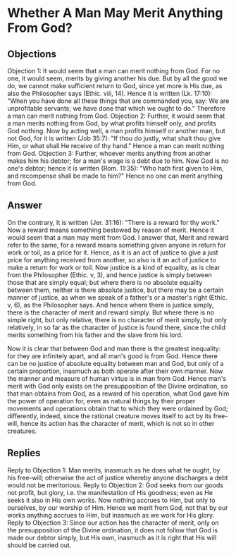 # Whether A Man May Merit Anything From God?
## Objections
Objection 1: It would seem that a man can merit nothing from God. For no one, it would seem, merits by giving another his due. But by all the good we do, we cannot make sufficient return to God, since yet more is His due, as also the Philosopher says (Ethic. viii, 14). Hence it is written (Lk. 17:10): "When you have done all these things that are commanded you, say: We are unprofitable servants; we have done that which we ought to do." Therefore a man can merit nothing from God.
Objection 2: Further, it would seem that a man merits nothing from God, by what profits himself only, and profits God nothing. Now by acting well, a man profits himself or another man, but not God, for it is written (Job 35:7): "If thou do justly, what shalt thou give Him, or what shall He receive of thy hand." Hence a man can merit nothing from God.
Objection 3: Further, whoever merits anything from another makes him his debtor; for a man's wage is a debt due to him. Now God is no one's debtor; hence it is written (Rom. 11:35): "Who hath first given to Him, and recompense shall be made to him?" Hence no one can merit anything from God.
## Answer
On the contrary, It is written (Jer. 31:16): "There is a reward for thy work." Now a reward means something bestowed by reason of merit. Hence it would seem that a man may merit from God.
I answer that, Merit and reward refer to the same, for a reward means something given anyone in return for work or toil, as a price for it. Hence, as it is an act of justice to give a just price for anything received from another, so also is it an act of justice to make a return for work or toil. Now justice is a kind of equality, as is clear from the Philosopher (Ethic. v, 3), and hence justice is simply between those that are simply equal; but where there is no absolute equality between them, neither is there absolute justice, but there may be a certain manner of justice, as when we speak of a father's or a master's right (Ethic. v, 6), as the Philosopher says. And hence where there is justice simply, there is the character of merit and reward simply. But where there is no simple right, but only relative, there is no character of merit simply, but only relatively, in so far as the character of justice is found there, since the child merits something from his father and the slave from his lord.

Now it is clear that between God and man there is the greatest inequality: for they are infinitely apart, and all man's good is from God. Hence there can be no justice of absolute equality between man and God, but only of a certain proportion, inasmuch as both operate after their own manner. Now the manner and measure of human virtue is in man from God. Hence man's merit with God only exists on the presupposition of the Divine ordination, so that man obtains from God, as a reward of his operation, what God gave him the power of operation for, even as natural things by their proper movements and operations obtain that to which they were ordained by God; differently, indeed, since the rational creature moves itself to act by its free-will, hence its action has the character of merit, which is not so in other creatures.
## Replies
Reply to Objection 1: Man merits, inasmuch as he does what he ought, by his free-will; otherwise the act of justice whereby anyone discharges a debt would not be meritorious.
Reply to Objection 2: God seeks from our goods not profit, but glory, i.e. the manifestation of His goodness; even as He seeks it also in His own works. Now nothing accrues to Him, but only to ourselves, by our worship of Him. Hence we merit from God, not that by our works anything accrues to Him, but inasmuch as we work for His glory.
Reply to Objection 3: Since our action has the character of merit, only on the presupposition of the Divine ordination, it does not follow that God is made our debtor simply, but His own, inasmuch as it is right that His will should be carried out.